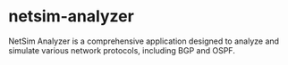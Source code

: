# netsim-analyzer
NetSim Analyzer is a comprehensive application designed to analyze and simulate various network protocols, including BGP and OSPF.

